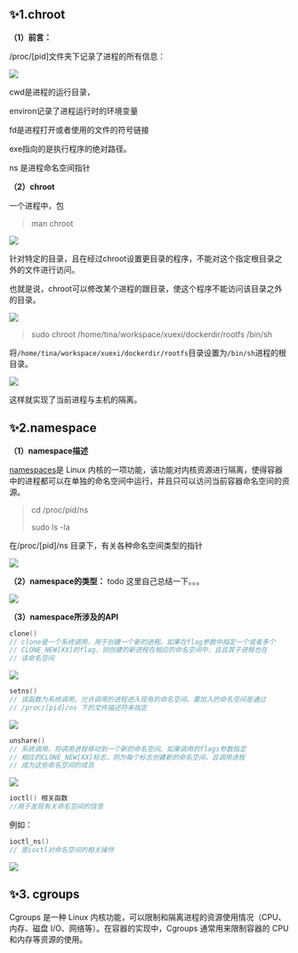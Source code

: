 ## :sparkles:1.chroot

**（1）前言：**

/proc/[pid]文件夹下记录了进程的所有信息：

![](../../../../assets/2022-11-15-19-38-28-image.png)

cwd是进程的运行目录，

environ记录了进程运行时的环境变量

fd是进程打开或者使用的文件的符号链接

exe指向的是执行程序的绝对路径。

ns 是进程命名空间指针

**（2）chroot**

一个进程中，包

> man chroot

![](../../../../assets/2022-11-15-19-22-20-image.png)

针对特定的目录，且在经过chroot设置更目录的程序，不能对这个指定根目录之外的文件进行访问。

也就是说，chroot可以修改某个进程的跟目录，使这个程序不能访问该目录之外的目录。

![](../../../../assets/2022-11-15-19-48-17-image.png)

> sudo chroot /home/tina/workspace/xuexi/dockerdir/rootfs /bin/sh

将`/home/tina/workspace/xuexi/dockerdir/rootfs`目录设置为`/bin/sh`进程的根目录。

![](../../../../assets/2022-11-15-19-48-42-image.png)

这样就实现了当前进程与主机的隔离。

## :sparkles:2.namespace

**（1）namespace描述**

[namespaces](https://man7.org/linux/man-pages/man7/namespaces.7.html)是 Linux 内核的一项功能，该功能对内核资源进行隔离，使得容器中的进程都可以在单独的命名空间中运行，并且只可以访问当前容器命名空间的资源。

> cd /proc/pid/ns
> 
> sudo ls -la

在/proc/[pid]/ns 目录下，有关各种命名空间类型的指针

![](../../../../assets/2022-11-15-20-00-52-image.png)

**（2）namespace的类型：** todo 这里自己总结一下。。。

![](../../../../assets/2022-11-15-20-04-41-image.png)

**（3）namespace所涉及的API**

```c
clone()
// clone是一个系统调用，用于创建一个新的进程。如果在flag参数中指定一个或者多个
// CLONE_NEW[XX]的flag，则创建的新进程在相应的命名空间中，且且其子进程也在
// 该命名空间
```

![](../../../../assets/2022-11-15-20-21-24-image.png)

```c
setns()
// 该函数为系统调用，允许调用的进程进入现有的命名空间。要加入的命名空间是通过
// /proc/[pid]/ns 下的文件描述符来指定
```

![](../../../../assets/2022-11-15-20-24-04-image.png)

```c
unshare()
// 系统调用，将调用进程移动到一个新的命名空间。如果调用的flags参数指定
// 相应的CLONE_NEW[XX]标志，则为每个标志创建新的命名空间，且调用进程
// 成为这些命名空间的成员
```

![](../../../../assets/2022-11-15-20-29-53-image.png)

```c
ioctl() 相关函数
//用于发现有关命名空间的信息
```

例如：

```c
ioctl_ns()
// 是ioctl对命名空间的相关操作
```

![](../../../../assets/2022-11-15-20-35-38-image.png)

## :sparkles:3. cgroups

Cgroups 是一种 Linux 内核功能，可以限制和隔离进程的资源使用情况（CPU、内存、磁盘 I/O、网络等）。在容器的实现中，Cgroups 通常用来限制容器的 CPU 和内存等资源的使用。
